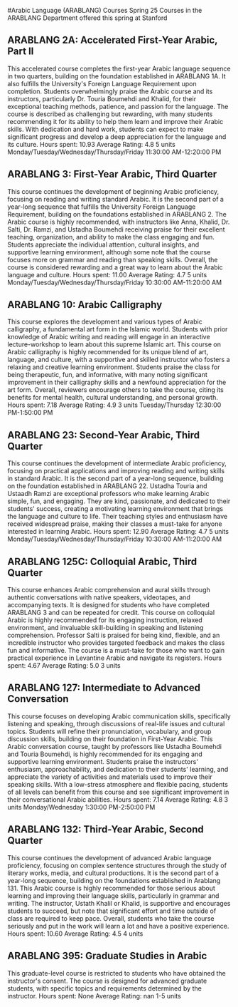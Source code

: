 #Arabic Language (ARABLANG) Courses Spring 25
Courses in the ARABLANG Department offered this spring at Stanford
## ARABLANG 2A: Accelerated First-Year Arabic, Part II
This accelerated course completes the first-year Arabic language sequence in two quarters, building on the foundation established in ARABLANG 1A. It also fulfills the University's Foreign Language Requirement upon completion.
Students overwhelmingly praise the Arabic course and its instructors, particularly Dr. Touria Boumehdi and Khalid, for their exceptional teaching methods, patience, and passion for the language. The course is described as challenging but rewarding, with many students recommending it for its ability to help them learn and improve their Arabic skills. With dedication and hard work, students can expect to make significant progress and develop a deep appreciation for the language and its culture.
Hours spent: 10.93
Average Rating: 4.8
5 units
Monday/Tuesday/Wednesday/Thursday/Friday 11:30:00 AM-12:20:00 PM
## ARABLANG 3: First-Year Arabic, Third Quarter
This course continues the development of beginning Arabic proficiency, focusing on reading and writing standard Arabic. It is the second part of a year-long sequence that fulfills the University Foreign Language Requirement, building on the foundations established in ARABLANG 2.
The Arabic course is highly recommended, with instructors like Anna, Khalid, Dr. Salti, Dr. Ramzi, and Ustadha Boumehdi receiving praise for their excellent teaching, organization, and ability to make the class engaging and fun. Students appreciate the individual attention, cultural insights, and supportive learning environment, although some note that the course focuses more on grammar and reading than speaking skills. Overall, the course is considered rewarding and a great way to learn about the Arabic language and culture.
Hours spent: 11.00
Average Rating: 4.7
5 units
Monday/Tuesday/Wednesday/Thursday/Friday 10:30:00 AM-11:20:00 AM
## ARABLANG 10: Arabic Calligraphy
This course explores the development and various types of Arabic calligraphy, a fundamental art form in the Islamic world. Students with prior knowledge of Arabic writing and reading will engage in an interactive lecture-workshop to learn about this supreme Islamic art.
This course on Arabic calligraphy is highly recommended for its unique blend of art, language, and culture, with a supportive and skilled instructor who fosters a relaxing and creative learning environment. Students praise the class for being therapeutic, fun, and informative, with many noting significant improvement in their calligraphy skills and a newfound appreciation for the art form. Overall, reviewers encourage others to take the course, citing its benefits for mental health, cultural understanding, and personal growth.
Hours spent: 7.18
Average Rating: 4.9
3 units
Tuesday/Thursday 12:30:00 PM-1:50:00 PM
## ARABLANG 23: Second-Year Arabic, Third Quarter
This course continues the development of intermediate Arabic proficiency, focusing on practical applications and improving reading and writing skills in standard Arabic. It is the second part of a year-long sequence, building on the foundation established in ARABLANG 22.
Ustadha Touria and Ustaadh Ramzi are exceptional professors who make learning Arabic simple, fun, and engaging. They are kind, passionate, and dedicated to their students' success, creating a motivating learning environment that brings the language and culture to life. Their teaching styles and enthusiasm have received widespread praise, making their classes a must-take for anyone interested in learning Arabic.
Hours spent: 12.90
Average Rating: 4.7
5 units
Monday/Tuesday/Wednesday/Thursday/Friday 10:30:00 AM-11:20:00 AM
## ARABLANG 125C: Colloquial Arabic, Third Quarter
This course enhances Arabic comprehension and aural skills through authentic conversations with native speakers, videotapes, and accompanying texts. It is designed for students who have completed ARABLANG 3 and can be repeated for credit.
This course on colloquial Arabic is highly recommended for its engaging instruction, relaxed environment, and invaluable skill-building in speaking and listening comprehension. Professor Salti is praised for being kind, flexible, and an incredible instructor who provides targeted feedback and makes the class fun and informative. The course is a must-take for those who want to gain practical experience in Levantine Arabic and navigate its registers.
Hours spent: 4.67
Average Rating: 5.0
3 units
## ARABLANG 127: Intermediate to Advanced  Conversation
This course focuses on developing Arabic communication skills, specifically listening and speaking, through discussions of real-life issues and cultural topics. Students will refine their pronunciation, vocabulary, and group discussion skills, building on their foundation in First-Year Arabic.
This Arabic conversation course, taught by professors like Ustadha Boumehdi and Touria Boumehdi, is highly recommended for its engaging and supportive learning environment. Students praise the instructors' enthusiasm, approachability, and dedication to their students' learning, and appreciate the variety of activities and materials used to improve their speaking skills. With a low-stress atmosphere and flexible pacing, students of all levels can benefit from this course and see significant improvement in their conversational Arabic abilities.
Hours spent: 7.14
Average Rating: 4.8
3 units
Monday/Wednesday 1:30:00 PM-2:50:00 PM
## ARABLANG 132: Third-Year Arabic, Second Quarter
This course continues the development of advanced Arabic language proficiency, focusing on complex sentence structures through the study of literary works, media, and cultural productions. It is the second part of a year-long sequence, building on the foundations established in Arablang 131.
This Arabic course is highly recommended for those serious about learning and improving their language skills, particularly in grammar and writing. The instructor, Ustath Khalil or Khalid, is supportive and encourages students to succeed, but note that significant effort and time outside of class are required to keep pace. Overall, students who take the course seriously and put in the work will learn a lot and have a positive experience.
Hours spent: 10.60
Average Rating: 4.5
4 units
## ARABLANG 395: Graduate Studies in Arabic
This graduate-level course is restricted to students who have obtained the instructor's consent. The course is designed for advanced graduate students, with specific topics and requirements determined by the instructor.
Hours spent: None
Average Rating: nan
1-5 units